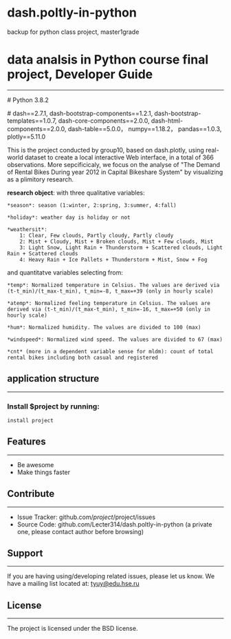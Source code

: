 # dash.poltly-in-python
backup for python class project, master1grade


# data analsis in Python course final project, Developer Guide
-------

\# Python 3.8.2

\# dash==2.7.1, dash-bootstrap-components==1.2.1, dash-bootstrap-templates==1.0.7, dash-core-components==2.0.0, dash-html-components==2.0.0, dash-table==5.0.0， numpy==1.18.2， pandas==1.0.3, plotly==5.11.0

This is the project conducted by group10, based on dash.plotly, using real-world dataset to create a local interactive Web interface, in a total of 366 observations.
More sepcificicaly, we focus on the analyse of "The Demand of Rental Bikes During year 2012 in Capital Bikeshare System" by visualizing 
as a plimitory research.


**research object**:
with three qualitative variables:

    *season*: season (1:winter, 2:spring, 3:summer, 4:fall)

    *holiday*: weather day is holiday or not
    
    *weathersit*:
        1: Clear, Few clouds, Partly cloudy, Partly cloudy
        2: Mist + Cloudy, Mist + Broken clouds, Mist + Few clouds, Mist
        3: Light Snow, Light Rain + Thunderstorm + Scattered clouds, Light Rain + Scattered clouds
        4: Heavy Rain + Ice Pallets + Thunderstorm + Mist, Snow + Fog

and quantitatve variables selecting from:

    *temp*: Normalized temperature in Celsius. The values are derived via (t-t_min)/(t_max-t_min), t_min=-8, t_max=+39 (only in hourly scale)

    *atemp*: Normalized feeling temperature in Celsius. The values are derived via (t-t_min)/(t_max-t_min), t_min=-16, t_max=+50 (only in hourly scale)

    *hum*: Normalized humidity. The values are divided to 100 (max)

    *windspeed*: Normalized wind speed. The values are divided to 67 (max)

    *cnt* (more in a dependent variable sense for mldm): count of total rental bikes including both casual and registered


## application structure
-------

### Install $project by running:

    install project


## Features
-------

- Be awesome
- Make things faster


## Contribute
-------

- Issue Tracker: github.com/$project/$project/issues
- Source Code: github.com/Lecter314/dash.poltly-in-python (a private one, please contact author before browsing)

## Support
-------

If you are having using/developing related issues, please let us know.
We have a mailing list located at: tyuy@edu.hse.ru

## License
-------

The project is licensed under the BSD license.
